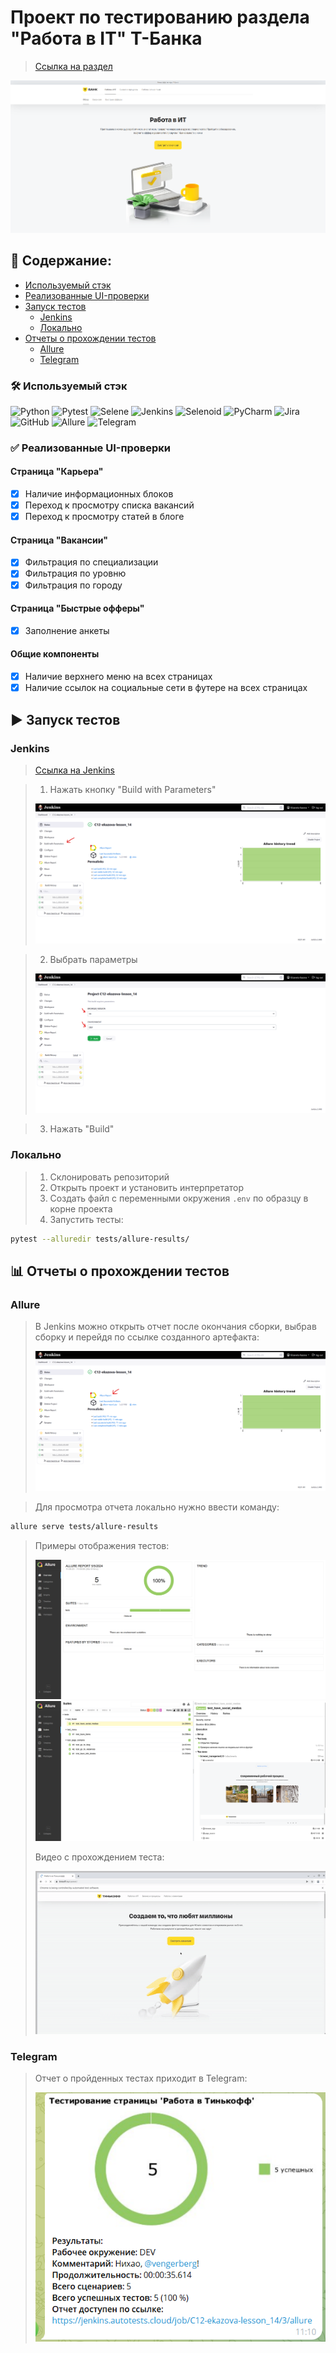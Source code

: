 # Проект по тестированию раздела "Работа в IT" Т-Банка

> <a target="_blank" href="https://www.tinkoff.ru/career/it/about/">Ссылка на раздел</a>

![Тестируемая страница](/design/main_page.png)

## :pencil: Содержание:

- [Используемый стэк](#hammer_and_wrench-используемый-стэк)
- [Реализованные UI-проверки](#white_check_mark-реализованные-ui-проверки)
- [Запуск тестов](#arrow_forward-запуск-тестов)
    - [Jenkins](#jenkins)
    - [Локально](#локально)
- [Отчеты о прохождении тестов](#bar_chart-отчеты-о-прохождении-тестов)
    - [Allure](#allure)
    - [Telegram](#telegram)

### :hammer_and_wrench: Используемый стэк

![Python](https://img.shields.io/badge/Python-FFD43B?style=for-the-badge&logo=python&logoColor=blue)
![Pytest](https://img.shields.io/badge/Pytest-29B6F6?style=for-the-badge&logo=pytest&logoColor=white)
![Selene](https://img.shields.io/badge/Selene-42b029?style=for-the-badge)
![Jenkins](https://img.shields.io/badge/Jenkins-000?style=for-the-badge&logo=jenkins&logoColor=white)
![Selenoid](https://img.shields.io/badge/Selenoid-0084c7?style=for-the-badge)
![PyCharm](https://img.shields.io/badge/PyCharm-000000.svg?&style=for-the-badge&logo=PyCharm&logoColor=white)
![Jira](https://img.shields.io/badge/Jira-0052CC?style=for-the-badge&logo=Jira&logoColor=white)
![GitHub](https://img.shields.io/badge/GitHub-100000?style=for-the-badge&logo=github&logoColor=white)
![Allure](https://img.shields.io/badge/Allure-21c55d?style=for-the-badge)
![Telegram](https://img.shields.io/badge/Telegram-2CA5E0?style=for-the-badge&logo=telegram&logoColor=white)

### :white_check_mark: Реализованные UI-проверки

#### Страница "Карьера"

- [x] Наличие информационных блоков
- [x] Переход к просмотру списка вакансий
- [x] Переход к просмотру статей в блоге

#### Страница "Вакансии"

- [x] Фильтрация по специализации
- [x] Фильтрация по уровню
- [x] Фильтрация по городу

#### Страница "Быстрые офферы"

- [x] Заполнение анкеты

#### Общие компоненты

- [x] Наличие верхнего меню на всех страницах
- [x] Наличие ссылок на социальные сети в футере на всех страницах

## :arrow_forward: Запуск тестов

### Jenkins

> <a target="_blank" href="https://jenkins.autotests.cloud/job/C12-ekazova-lesson_14/">Ссылка на Jenkins</a>

> 1. Нажать кнопку "Build with Parameters"
>
>![Сборка в Jenkins](/design/jenkins_1.png)

> 2. Выбрать параметры
>
> ![Сборка в Jenkins](/design/jenkins_2.png)

> 3. Нажать "Build"

### Локально

> 1. Склонировать репозиторий
> 2. Открыть проект и установить интерпретатор
> 3. Создать файл с переменными окружения `.env` по образцу в корне проекта
> 4. Запустить тесты:

```bash
pytest --alluredir tests/allure-results/
```

## :bar_chart: Отчеты о прохождении тестов

### Allure

> В Jenkins можно открыть отчет после окончания сборки, выбрав сборку и перейдя по ссылке созданного артефакта:
>
> ![Отчет Allure в Jenkins](/design/jenkins_allure.png)

> Для просмотра отчета локально нужно ввести команду:

```bash
allure serve tests/allure-results
```

> Примеры отображения тестов:
>
>![Отчет в Allure](/design/allure_1.png)
> ![Отчет в Allure](/design/allure_2.png)
>
> Видео с прохождением теста:
>
> ![Отчет в Allure](/design/allure_3.gif)

### Telegram

> Отчет о пройденных тестах приходит в Telegram:
>
>![Отчет в Telegram](/design/report_telegram.png)